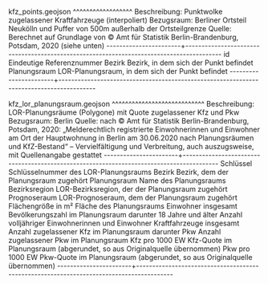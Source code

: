 kfz_points.geojson
^^^^^^^^^^^^^^^^^^
Beschreibung: Punktwolke zugelassener Kraftfahrzeuge (interpoliert)
Bezugsraum: Berliner Ortsteil Neukölln und Puffer von 500m außerhalb der Ortsteilgrenze
Quelle: Berechnet auf Grundlage von © Amt für Statistik Berlin-Brandenburg, Potsdam, 2020 (siehe unten)
-----------------------+-----------------------------------------------------------------------------------------
id			Eindeutige Referenznummer
Bezirk			Bezirk, in dem sich der Punkt befindet
Planungsraum		LOR-Planungsraum, in dem sich der Punkt befindet
-----------------------+-----------------------------------------------------------------------------------------

kfz_lor_planungsraum.geojson
^^^^^^^^^^^^^^^^^^^^^^^^^^^^
Beschreibung: LOR-Planungsräume (Polygone) mit Quote zugelassener Kfz und Pkw
Bezugsraum: Berlin
Quelle: nach © Amt für Statistik Berlin-Brandenburg, Potsdam, 2020: „Melderechtlich registrierte Einwohnerinnen
und Einwohner am Ort der Hauptwohnung in Berlin am 30.06.2020 nach Planungsräumen und KfZ-Bestand“ –
Vervielfältigung und Verbreitung, auch auszugsweise, mit Quellenangabe gestattet
-----------------------+-----------------------------------------------------------------------------------------
Schlüssel		Schlüsselnummer des LOR-Planungsraums
Bezirk			Bezirk, dem der Planungsraum zugehört
Planungsraum		Name des Planungsraums
Bezirksregion		LOR-Bezirksregion, der der Planungsraum zugehört
Prognoseraum		LOR-Prognoseraum, dem der Planungsraum zugehört
Flächengröße in m²	Fläche des Planungsraums
Einwohner insgesamt	Bevölkerungszahl im Planungsraum
darunter 18 Jahre und älter	Anzahl volljähriger Einwohnerinnen und Einwohner
Kraftfahrzeuge insgesamt	Anzahl zugelassener Kfz im Planungsraum
darunter Pkw		Anzahl zugelassener Pkw im Planungsraum
Kfz pro 1000 EW		Kfz-Quote im Planungsraum (abgerundet, so aus Originalquelle übernommen)
Pkw pro 1000 EW		Pkw-Quote im Planungsraum (abgerundet, so aus Originalquelle übernommen)
-----------------------+-----------------------------------------------------------------------------------------
